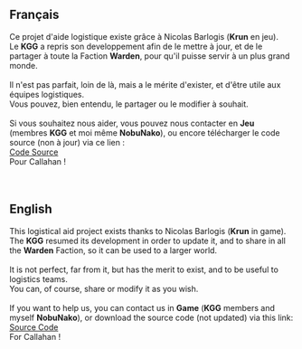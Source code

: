## Français
Ce projet d'aide logistique existe grâce à Nicolas Barlogis (**Krun** en jeu).</br>
Le **KGG** a repris son developpement afin de le mettre à jour, et de le partager à toute la Faction **Warden**, pour qu'il puisse servir à un plus grand monde.</br>
</br>
Il n'est pas parfait, loin de là, mais a le mérite d'exister, et d'être utile aux équipes logistiques.</br>
Vous pouvez, bien entendu, le partager ou le modifier à souhait.</br>
</br>
Si vous souhaitez nous aider, vous pouvez nous contacter en **Jeu** (membres **KGG** et moi même **NobuNako**), ou encore télécharger le code source (non à jour) via ce lien :</br>
<a href="https://github.com/NicolasBarlogis/foxhole-logi-calculator" target="_blank">Code Source</a> 
</br>
Pour Callahan ! </br>
</br>
</br>
## English
This logistical aid project exists thanks to Nicolas Barlogis (**Krun** in game).</br>
The **KGG** resumed its development in order to update it, and to share in all the **Warden** Faction, so it can be used to a larger world. </br>
</br>
It is not perfect, far from it, but has the merit to exist, and to be useful to logistics teams. </br>
You can, of course, share or modify it as you wish. </br>
</br>
If you want to help us, you can contact us in **Game** (**KGG** members and myself **NobuNako**), or download the source code (not updated) via this link: </br>
<a href="https://github.com/NicolasBarlogis/foxhole-logi-calculator" target="_blank">Source Code</a> 
</br>
For Callahan ! </br>
